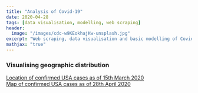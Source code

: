 ```yaml
---
title: "Analysis of Covid-19"
date: 2020-04-28
tags: [data visualisation, modelling, web scraping]
header:
  image: "/images/cdc-w9KEokhajKw-unsplash.jpg"
excerpt: "Web scraping, data visualisation and basic modelling of Covid-19 Cases"
mathjax: "true"
---
```

### Visualising geographic distribution
[Location of confirmed USA cases as of 15th March 2020](/images/marker_cluster_usa_2020-03-15.html) <br>
[Map of confirmed USA cases as  of 28th April 2020](/images/2020-04-28_chloropleth.html)
